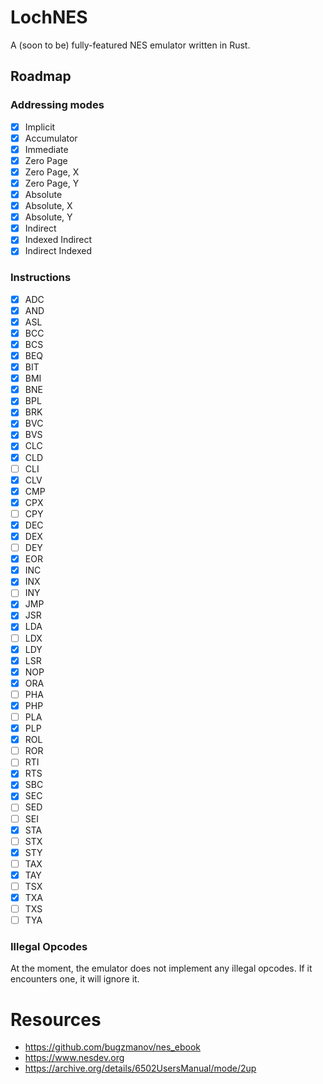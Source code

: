 # LochNES
A (soon to be) fully-featured NES emulator written in Rust. 

## Roadmap

### Addressing modes
- [x] Implicit
- [x] Accumulator
- [x] Immediate
- [x] Zero Page
- [x] Zero Page, X
- [x] Zero Page, Y
- [x] Absolute
- [x] Absolute, X
- [x] Absolute, Y
- [x] Indirect
- [x] Indexed Indirect
- [x] Indirect Indexed
### Instructions
- [X] ADC
- [X] AND
- [X] ASL
- [X] BCC
- [X] BCS
- [X] BEQ
- [X] BIT
- [X] BMI
- [X] BNE
- [X] BPL
- [X] BRK
- [X] BVC
- [X] BVS
- [X] CLC
- [X] CLD
- [ ] CLI
- [X] CLV
- [X] CMP
- [X] CPX
- [ ] CPY
- [X] DEC
- [X] DEX
- [ ] DEY
- [X] EOR
- [X] INC
- [X] INX
- [ ] INY
- [X] JMP
- [X] JSR
- [X] LDA
- [ ] LDX
- [X] LDY
- [X] LSR
- [X] NOP
- [X] ORA
- [ ] PHA
- [X] PHP
- [ ] PLA
- [X] PLP
- [X] ROL
- [ ] ROR
- [ ] RTI
- [X] RTS
- [X] SBC
- [X] SEC
- [ ] SED
- [ ] SEI
- [X] STA
- [ ] STX
- [X] STY
- [ ] TAX
- [X] TAY
- [ ] TSX
- [X] TXA
- [ ] TXS
- [ ] TYA

### Illegal Opcodes
At the moment, the emulator does not implement any illegal opcodes. If it encounters one, it will ignore it.

# Resources
- https://github.com/bugzmanov/nes_ebook
- https://www.nesdev.org
- https://archive.org/details/6502UsersManual/mode/2up
